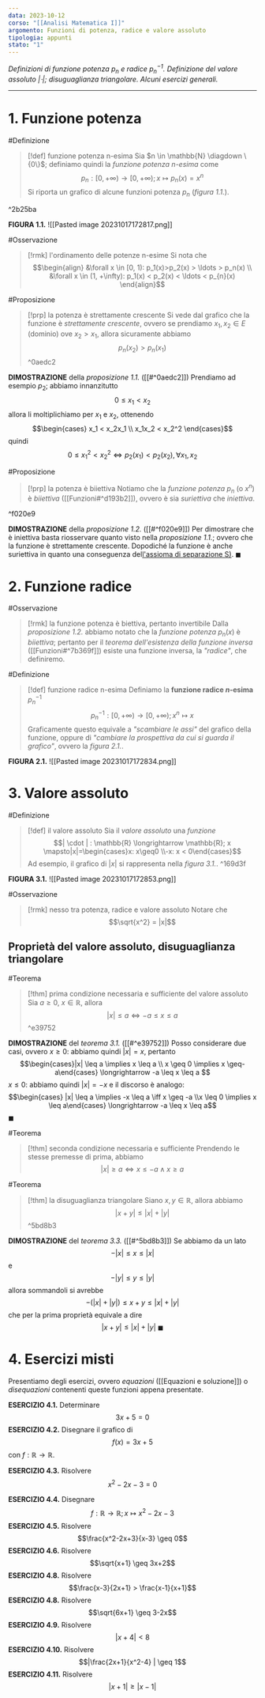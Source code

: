 ```yaml
---
data: 2023-10-12
corso: "[[Analisi Matematica I]]"
argomento: Funzioni di potenza, radice e valore assoluto
tipologia: appunti
stato: "1"
---
```

*Definizioni di funzione potenza $p_n$ e radice $p_n^{-1}$. Definizione del valore assoluto $| \cdot |$; disuguaglianza triangolare. Alcuni esercizi generali.*
- - -
# 1. Funzione potenza
#Definizione 
> [!def] funzione potenza n-esima
Sia $n \in \mathbb{N} \diagdown \{0\}$; definiamo quindi la *funzione potenza $n$-esima* come $$p_n : [0, +\infty) \longrightarrow[0, +\infty); x \mapsto p_n(x) = x^n$$
Si riporta un grafico di alcune funzioni potenza $p_n$ (*figura 1.1.*).

 ^2b25ba

**FIGURA 1.1.**
![[Pasted image 20231017172817.png]]

#Osservazione 
> [!rmk] l'ordinamento delle potenze n-esime
Si nota che $$\begin{align} &\forall x \in [0, 1): p_1(x)>p_2(x) > \ldots > p_n(x) \\ &\forall x \in (1, +\infty): p_1(x) < p_2(x) < \ldots < p_{n}(x)  \end{align}$$

#Proposizione 
> [!prp] la potenza è strettamente crescente
Si vede dal grafico che la funzione è *strettamente crescente*, ovvero se prendiamo $x_1, x_2 \in E$ (dominio) ove $x_2 > x_1$, allora sicuramente abbiamo $$p_n(x_2) > p_n(x_1)$$
^0aedc2

**DIMOSTRAZIONE** della *proposizione 1.1.* ([[#^0aedc2]])
Prendiamo ad esempio $p_2$; abbiamo innanzitutto$$0 \leq x_1 < x_2$$allora li moltiplichiamo per $x_1$ e $x_2$, ottenendo $$\begin{cases} x_1 < x_2x_1 \\ x_1x_2 < x_2^2 \end{cases}$$quindi $$0 \leq x_1^2 < x_2^2 \iff p_2(x_1) < p_2(x_2), \forall x_1, x_2$$

#Proposizione 
> [!prp] la potenza è biiettiva
Notiamo che la *funzione potenza* $p_n$ (o $x^n$) è *biiettiva* ([[Funzioni#^d193b2]]), ovvero è sia *suriettiva* che *iniettiva*.

^f020e9

**DIMOSTRAZIONE** della *proposizione 1.2.* ([[#^f020e9]])
Per dimostrare che è iniettiva basta riosservare quanto visto nella *proposizione 1.1.*; ovvero che la funzione è strettamente crescente.
Dopodiché la funzione è anche suriettiva in quanto una conseguenza del[l'assioma di separazione S)](Assiomi%20dei%20Numeri%20Reali). $\blacksquare$

# 2. Funzione radice
#Osservazione 
> [!rmk] la funzione potenza è biettiva, pertanto invertibile
Dalla *proposizione 1.2.* abbiamo notato che la *funzione potenza* $p_n(x)$ è *biiettiva*; pertanto per il *teorema dell'esistenza della funzione inversa* ([[Funzioni#^7b369f]]) esiste una funzione inversa, la *"radice"*, che definiremo.

#Definizione 
> [!def] funzione radice n-esima
Definiamo la **funzione radice $n$-esima** $p_n^{-1}$ $$p_n^{-1}: [0, +\infty) \longrightarrow [0, +\infty); x^n \mapsto x$$
Graficamente questo equivale a *"scambiare le assi"* del grafico della funzione, oppure di *"cambiare la prospettiva da cui si guarda il grafico"*, ovvero la *figura 2.1.*.

**FIGURA 2.1.**
![[Pasted image 20231017172834.png]]
# 3. Valore assoluto
#Definizione 
> [!def] il valore assoluto
Sia il *valore assoluto* una *funzione* $$| \cdot | : \mathbb{R} \longrightarrow \mathbb{R}; x \mapsto|x|=\begin{cases}x: x\geq0 \\-x: x < 0\end{cases}$$Ad esempio, il grafico di $| x |$  si rappresenta nella *figura 3.1.*. 
^169d3f

**FIGURA 3.1.**
![[Pasted image 20231017172853.png]] 

#Osservazione 
> [!rmk] nesso tra potenza, radice e valore assoluto
> Notare che $$\sqrt{x^2} = |x|$$
## Proprietà del valore assoluto, disuguaglianza triangolare
#Teorema 
> [!thm] prima condizione necessaria e sufficiente del valore assoluto
Sia $a \geq 0$, $x \in \mathbb{R}$, allora $$|x| \leq a \iff -a \leq x \leq a$$
^e39752

**DIMOSTRAZIONE** del *teorema 3.1.* ([[#^e39752]])
Posso considerare due casi, ovvero
$x \geq 0$: abbiamo quindi $|x| = x$, pertanto $$\begin{cases}|x| \leq a \implies x \leq a \\ x \geq 0 \implies x \geq-a\end{cases} \longrightarrow -a \leq x \leq a $$
$x \leq 0$: abbiamo quindi $|x| = -x$ e il discorso è analogo: $$\begin{cases} |x| \leq a \implies -x \leq a \iff x \geq -a \\x \leq 0 \implies x \leq a\end{cases} \longrightarrow -a \leq x \leq a$$$\blacksquare$

#Teorema 
> [!thm] seconda condizione necessaria e sufficiente
Prendendo le stesse premesse di prima, abbiamo $$|x| \geq a \iff x \leq -a \land x \geq a$$

#Teorema 
> [!thm] la disuguaglianza triangolare
Siano $x, y \in \mathbb{R}$, allora abbiamo $$|x + y | \leq |x| + |y|$$
^5bd8b3

**DIMOSTRAZIONE** del *teorema 3.3.* ([[#^5bd8b3]])
Se abbiamo da un lato
$$-|x| \leq x \leq  |x|$$e $$-|y| \leq y \leq |y| $$allora sommandoli si avrebbe $$-(|x|+|y|)\leq x+y \leq|x| + |y|$$che per la prima proprietà equivale a dire $$|x+y| \leq |x| + |y| \ \blacksquare$$
   
# 4. Esercizi misti
Presentiamo degli esercizi, ovvero *equazioni* ([[Equazioni e soluzione]]) o *disequazioni* contenenti queste funzioni appena presentate.

**ESERCIZIO 4.1.** Determinare $$3x+5=0$$
**ESERCIZIO 4.2.** Disegnare il grafico di $$f(x) = 3x+5$$con $f: \mathbb{R} \longrightarrow \mathbb{R}$.

**ESERCIZIO 4.3.** Risolvere $$ x^2 -2x - 3 = 0$$

**ESERCIZIO 4.4.** Disegnare $$f: \mathbb{R}\longrightarrow\mathbb{R}; x \mapsto x^2-2x-3 $$
**ESERCIZIO 4.5.** Risolvere $$\frac{x^2-2x+3}{x-3} \geq 0$$
**ESERCIZIO 4.6.** Risolvere $$\sqrt{x+1} \geq 3x+2$$
**ESERCIZIO 4.8.** Risolvere $$\frac{x-3}{2x+1} > \frac{x-1}{x+1}$$
**ESERCIZIO 4.8.** Risolvere $$\sqrt{6x+1} \geq 3-2x$$
**ESERCIZIO 4.9.** Risolvere $$|x+4| < 8$$
**ESERCIZIO 4.10.** Risolvere $$|\frac{2x+1}{x^2-4} | \geq 1$$
**ESERCIZIO 4.11.** Risolvere $$|x+1| \geq |x-1|$$
